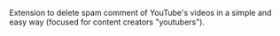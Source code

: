 Extension to delete spam comment of YouTube's videos in a simple and easy way (focused for content creators "youtubers").
